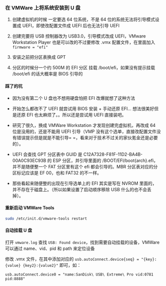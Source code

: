 ### 在 VMWare 上将系统安装到 U 盘

1. 创建虚拟机的时候 一定要选 64 位系统，不是 64 位的系统无法将引导模式设置成 UEFI，即使改配置文件成 UEFI 后也无法引导 UEFI

2. 创建完要将 USB 控制器改为 USB3.0，引导模式改成 UEFI，VMware Workstation Player 也是可以改的不过要修改 .vmx 配置文件，在里面加入 `
firmware = "efi"`

3. 安装之前把分区表换成 GPT

4. 分区的时候分一个约 500M 的 EFI 分区 挂载 /boot/efi，如果没有提示挂载 /boot/efi 的话大概率是 BIOS 引导的

#### 踩了的坑

+ 因为没有第二个 U 盘也不想用硬盘怕把 EFI 改爆就想了这种方法

+ 开始怎么都改不了 UEFI 就尝试用 BIOS 安装 + 手动还原 EFI... 想法很美好但是还原 EFI 也太麻烦了。。所以还是尝试用 UEFI 直接装吧。

+ 研究了很久，换成 VMWare Workstation 才发现创建完虚拟机，再改成 64 位是没用的，还是不能用 UEFI 引导（VMP 没有这个选单，直接改配置文件没有错误提示但是就是不能引导= =，看来对于技术不过关的家伙氪金还是必要的）。

+ UEFI 会查找 GPT 分区表中 GUID 是 C12A7328-F81F-11D2-BA4B-00A0C93EC93B 的 ESP 分区，并引导里面的 /BOOT/EFI/boot{arch}.efi，并不是随便整一个 FAT 分区里有这个 efi 都会引导的。MBR 分区表对应的分区标记应该是 EF 00，也和 FAT32 的不一样。

+ 那些看起来随便整的出现在引导选单上的 EFI 其实是写在 NVROM 里面的，并不存在于磁盘上。（所以如果设置了启动顺序移除 USB 什么的也不会丢掉）。

#### 重新启动 VMWare Tools

```bash
sudo /etc/init.d/vmware-tools restart
```

#### 自动挂载 U 盘

打开 `vmware.log` 查找 `USB: Found device`，找到需要自动挂载的设备，VMWare 可以通过 name、vid、pid 和 path 来定位设备

修改 .vmx 文件，在其中添加对应的 `usb.autoConnect.device{seq} = "{key}:{value} {key2}:{value2}"` 即可，如：

```
usb.autoConnect.device0 = "name:SanDisk\ USB\ Extreme\ Pro vid:0781 pid:8888"
```
